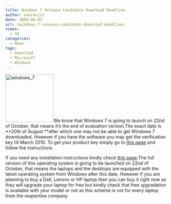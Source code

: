 ```yaml
---
title: Windows 7 Release Candidate Download Deadline
author: sauravjit
date: 2009-08-03
url: /windows-7-release-candidate-download-deadline/
views:
  - 34
categories:
  - News
tags:
  - Download
  - Microsoft
  - Windows
---
```

<img class="alignleft size-thumbnail wp-image-12733" src="http://cdn.devilsworkshop.org/files/2009/07/windows_7-150x150.jpg" alt="windows_7" width="150" height="150" />We know that Windows 7 is going to launch on 22nd of October, that means it&#8217;s the end of evaluation version.The exact date is **20th of August **after which one may not be able to get Windows 7 downloaded. However if you have the software you may get the verification key till March 2010. To get your product key simply go to <a href="http://www.microsoft.com/windows/windows-7/get/download.aspx" onclick="_gaq.push(['_trackEvent', 'outbound-article', 'http://www.microsoft.com/windows/windows-7/get/download.aspx', 'this page']);" >this page</a> and follow the instructions.

If you need any installation instructions kindly check <a href="http://www.microsoft.com/windows/windows-7/get/installation-instructions.aspx" onclick="_gaq.push(['_trackEvent', 'outbound-article', 'http://www.microsoft.com/windows/windows-7/get/installation-instructions.aspx', 'this page']);" >this page</a>.The full version of this operating system is going to be launched on 22nd of October, that means the laptops and the desktops are equipped with the latest operating system from Windows after this date. However if you are planning to buy a Dell, Lenovo or HP laptop then you can buy it right now as they will upgrade your laptop for free but kindly check that free upgradation is available with your model or not as this scheme is not for every laptop from the respective company.
